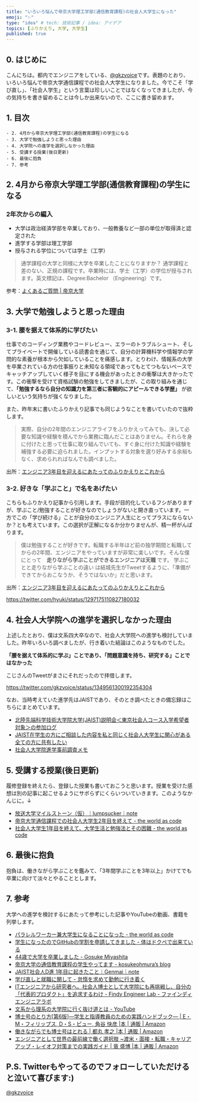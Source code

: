 ```yaml
---
title: "いろいろ悩んで帝京大学理工学部(通信教育課程)の社会人大学生になった"
emoji: "✨"
type: "idea" # tech: 技術記事 / idea: アイデア
topics: [ふりかえり, 大学, 大学生]
published: true
---
```


## 0. はじめに
こんにちは。都内でエンジニアをしている、[@gkzvoice](https://twitter.com/gkzvoice)です。表題のとおり、いろいろ悩んで帝京大学通信課程での社会人大学生になりました。今でこそ「学び直し」、「社会人学生」という言葉は珍しいことではなくなってきましたが、今の気持ちを書き留めることは今しか出来ないので、ここに書き留めます。

##  1. 目次
```
- 2. 4月から帝京大学理工学部(通信教育課程)の学生になる
- 3. 大学で勉強しようと思った理由
- 4. 大学院への進学を選択しなかった理由
- 5. 受講する授業(後日更新)
- 6. 最後に抱負
- 7. 参考
```

## 2. 4月から帝京大学理工学部(通信教育課程)の学生になる
### 2年次からの編入


- 大学は政治経済学部を卒業しており、一般教養など一部の単位が取得済と認定された
- 進学する学部は理工学部
- 授与される学位については学士（工学）


> 通学課程の大学と同様に大学を卒業したことになりますか？
> 通学課程と差のない、正規の課程です。卒業時には、学士（工学）の学位が授与されます。英文標記は、Degree:Bachelor （Engineering）です。

参考：[よくあるご質問 | 帝京大学](https://www.teikyo-u.ac.jp/faculties/correspondence/science_tech/faq)


## 3. 大学で勉強しようと思った理由
### 3-1. 腰を据えて体系的に学びたい
仕事でのコーディング業務やコードレビュー、エラーのトラブルシュート、そしてプライベートで開催している読書会を通じて、自分の計算機科学や情報学の学問的な素養が根本から欠如していることを痛感します。とりわけ、情報系の大学を卒業されている方の仕事振りと未知なる領域であってもとてつもないペースでキャッチアップしていく様子を目にする機会があったときの衝撃は大きかったです。この衝撃を受けて資格試験の勉強をしてきましたが、この取り組みを通じて、**「勉強するなら自分の知識力を第三者に客観的にアピールできる学歴」** が欲しいという気持ちが強くなりました。

また、昨年末に書いたふりかえり記事でも同じようなことを書いていたので抜粋します。
> 実際、自分の2年間のエンジニアライフをふりかえってみても、決して必要な知識や経験を積んでから業務に臨んだことはありません。それらを身に付けたと思って仕事に取り組んでいても、すぐ身に付けた知識や経験を補強する必要に迫られました。インプットする対象を選り好みする余裕もなく、求められればなんでも調べました。

出所：[エンジニア3年目を迎えるにあたってのふりかえりとこれから](https://link.medium.com/0xDIOa3LKeb)

### 3-2. 好きな「学ぶこと」で名をあげたい
こちらもふりかえり記事から引用します。手段が目的化しているフシがありますが、学ぶこと/勉強することが好きなのでしょうがないと開き直っています。一方でこの「学び続ける」ことが自分のエンジニア人生にとってプラスにならないか？とも考えています。この選択が正解になるか分かりませんが、精一杯がんばります。

> 僕は勉強することが好きです。転職する半年ほど前の独学期間と転職してからの2年間、エンジニアをやっていますが非常に楽しいです。そんな僕にとって　**走りながら学ぶことができるエンジニアは天職** です。
> 学ぶことと走りながら学ぶことの違い は結城先生がTweetするように、「準備ができてからおこなうか、そうではないか」だと思います。

出所：[エンジニア3年目を迎えるにあたってのふりかえりとこれから](https://link.medium.com/0xDIOa3LKeb)

https://twitter.com/hyuki/status/1297175110827180032

## 4. 社会人大学院への進学を選択しなかった理由
上述したとおり、僕は文系四大卒なので、社会人大学院への進学も検討していました。昨年いろいろ調べましたが、行き着いた結論はこのようなものでした。

**「腰を据えて体系的に学ぶ」ことであり、「問題意識を持ち、研究する」ことではなかった**

こじさんのTweetがまさにそれだったので拝借します。

https://twitter.com/gkzvoice/status/1349561300192354304

なお、当時考えていた進学先はJAISTであり、そのとき調べたときの備忘録はこちらにまとめています。
- [北陸先端科学技術大学院大学(JAIST)説明会＜東京社会人コース入学希望者対象＞の参加ログ](https://link.medium.com/gSyDqFIJUeb)
- [JAIST在学生の方にご相談した内容を私と同じく社会人大学生に関心がある全ての方に共有したい](https://link.medium.com/cti6BaXHUeb)
- [社会人大学院進学事前調査メモ](https://link.medium.com/BaFs1jSHUeb)

## 5. 受講する授業(後日更新)
履修登録を終えたら、登録した授業も書いておこうと思います。授業を受けた感想は別の記事に起こせるようにサボらずにくらいついていきます。このようなかんじに。↓

- [放送大学マイルストーン（仮）｜lumpsucker｜note](https://note.com/lumpsucker/n/n2a9ee74956dc)
- [帝京大学通信課程での社会人大学生2年目を終えて - the world as code](https://chroju.dev/blog/teikyo_university_learner_second_year.md)
- [社会人大学生1年目を終えて、大学生活と勉強法とその困難 - the world as code](https://chroju.dev/blog/adult_university_learner_first_year)


## 6. 最後に抱負
抱負は、働きながら学ぶことを鑑みて、「3年間学ぶことを3年以上」かけてでも卒業に向けて淡々とやることとします。

## 7. 参考
大学への進学を検討するにあたって参考にした記事やYouTubeの動画、書籍を列挙します。

- [パラレルワーカー兼大学生になることになった - the world as code](https://chroju.dev/blog/become_parallel_worker_and_university_student)
- [学生になったのでGitHubの学割を申請してきました - 体はドクペで出来ている](https://dokupe.hatenablog.com/entry/20180428/1524903004)
- [44歳で大学を卒業しました - Gosuke Miyashita](https://mizzy.org/blog/2019/03/15/1/)
- [帝京大学の通信教育課程の学生やってます - kosukeohmura’s blog](https://bnpb.hatenablog.com/entry/2019/05/26/135022)
- [JAIST社会人D進 1年目に起きたこと｜Genmai｜note](https://note.com/genmai99/n/nd30c1dccf65e)
- [学び直しと就職に関して - 怠惰を求めて勤勉に行き着く](http://fushiroyama.hatenablog.com/entry/2020/08/12/120914)
- [ITエンジニアから研究者へ。社会人博士として大学院にも再挑戦し、自分の「代表的プロダクト」を追求するわけ - Findy Engineer Lab - ファインディエンジニアラボ](https://engineer-lab.findy-code.io/sre-to-researcher)
- [文系から理系の大学院に行く抜け道とは - YouTube](https://www.youtube.com/watch?v=loKwszsDAyI)
- [博士号のとり方[第6版]―学生と指導教員のための実践ハンドブック― | E・M・フィリップス, D・S・ピュー, 角谷 快彦 |本 | 通販 | Amazon](https://www.amazon.co.jp/dp/4815809232)
- [働きながらでも博士号はとれる | 都丸 孝之 |本 | 通販 | Amazon](https://www.amazon.co.jp/gp/product/4327379050)
- [エンジニアとして世界の最前線で働く選択肢 ~渡米・面接・転職・キャリアアップ・レイオフ対策までの実践ガイド | 竜 盛博 |本 | 通販 | Amazon](https://www.amazon.co.jp/gp/product/4774176567/)


## P.S. Twitterもやってるのでフォローしていただけると泣いて喜びます:)

[@gkzvoice](https://twitter.com/gkzvoice)